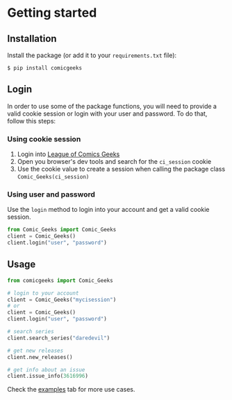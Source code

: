 # Getting started

## Installation

Install the package (or add it to your `requirements.txt` file):

```console
$ pip install comicgeeks
```

## Login

In order to use some of the package functions, you will need to provide a valid cookie session or login with your user and password.
To do that, follow this steps:

### Using cookie session

1. Login into [League of Comics Geeks ](https://leagueofcomicgeeks.com/)
2. Open you browser's dev tools and search for the `ci_session` cookie
3. Use the cookie value to create a session when calling the package class `Comic_Geeks(ci_session)`

### Using user and password

Use the `login` method to login into your account and get a valid cookie session.

```python
from Comic_Geeks import Comic_Geeks
client = Comic_Geeks()
client.login("user", "password")
```

## Usage

```python
from comicgeeks import Comic_Geeks

# login to your account
client = Comic_Geeks("mycisession")
# or
client = Comic_Geeks()
client.login("user", "password")

# search series
client.search_series("daredevil")

# get new releases
client.new_releases()

# get info about an issue
client.issue_info(3616996)
```

Check the [examples](/examples) tab for more use cases.
